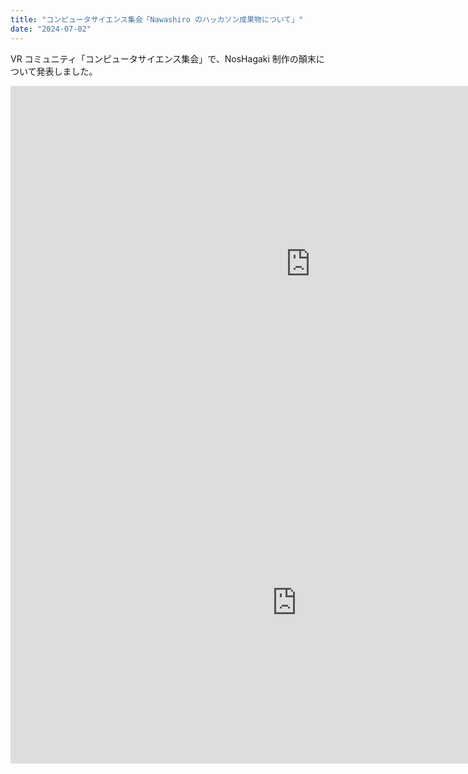 ```yaml
---
title: "コンピュータサイエンス集会「Nawashiro のハッカソン成果物について」"
date: "2024-07-02"
---
```


VR コミュニティ「コンピュータサイエンス集会」で、NosHagaki 制作の顛末について発表しました。

<iframe class="slide" src="https://docs.google.com/presentation/d/e/2PACX-1vS2r7hdCIhvzuqJaaXINr6fLtF4QYIq8ds71kph31cJhpxRxX34txVunQ-PzEPKp48xu3hjiSUXIA-N/embed?start=false&loop=false&delayms=3000" frameborder="0" width="960" height="569" allowfullscreen="true" mozallowfullscreen="true" webkitallowfullscreen="true"></iframe>
<iframe  class="youtube" width="916" height="515" src="https://www.youtube.com/embed/4hyNL11xuVE" title="【CS集会第29回講演】Nawashiroのハッカソン成果物について_Nawashiro【7/2】" frameborder="0" allow="accelerometer; autoplay; clipboard-write; encrypted-media; gyroscope; picture-in-picture; web-share" referrerpolicy="strict-origin-when-cross-origin" allowfullscreen></iframe>
